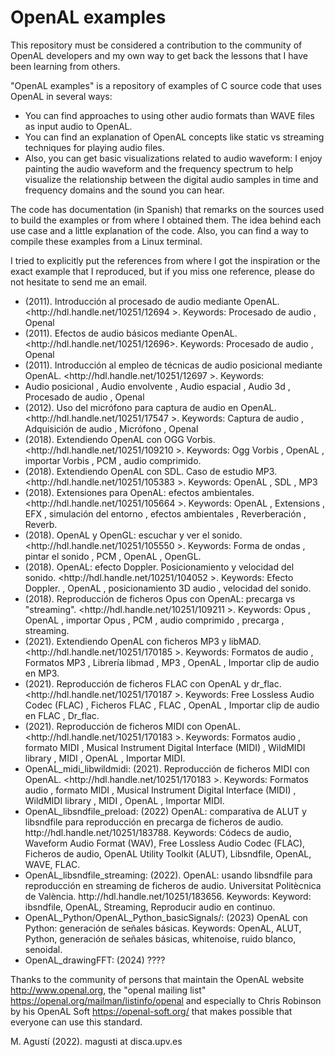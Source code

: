 <h1>OpenAL examples</h1>
This repository must be considered a contribution to the community of OpenAL developers and my own way to get back the lessons that I have been learning from others.

"OpenAL examples" is a repository of examples of C source code that uses OpenAL in several ways:
<ul>
 <li>You can find approaches to using other audio formats than WAVE files as input audio to OpenAL.</li>
 <li>You can find an explanation of OpenAL concepts like static vs streaming techniques for playing audio files.</li>
 <li>Also, you can get basic visualizations related to audio waveform: I enjoy painting the audio waveform and the frequency spectrum to help visualize the relationship between the digital audio samples in time and frequency domains and the sound you can hear.</li> 
</ul>


The code has documentation (in Spanish) that remarks on the sources used to build the examples or from where I obtained them. The idea behind each use case and a little explanation of the code. Also, you can find a way to compile these examples from a Linux terminal. 

I tried to explicitly put the references from where I got the inspiration or the exact example that I reproduced, but if you miss one reference, please do not hesitate to send me an email.
<ul>
 <li> (2011). Introducción al procesado de audio mediante OpenAL. &lt;http://hdl.handle.net/10251/12694 &gt;. Keywords:
Procesado de audio , Openal

<li> (2011). Efectos de audio básicos mediante OpenAL. &lt;http://hdl.handle.net/10251/12696&gt;. Keywords:
Procesado de audio , Openal

<li> (2011). Introducción al empleo de técnicas de audio posicional mediante OpenAL. &lt;http://hdl.handle.net/10251/12697 &gt;. Keywords:
 <li> Audio posicional , Audio envolvente , Audio espacial , Audio 3d , Procesado de audio , Openal

 
 <li> (2012). Uso del micrófono para captura de audio en OpenAL. &lt;http://hdl.handle.net/10251/17547 &gt;. Keywords:
 Captura de audio , Adquisición de audio , Micrófono , Openal
 
 
 <li> (2018). Extendiendo OpenAL con OGG Vorbis. &lt;http://hdl.handle.net/10251/109210 &gt;. Keywords:
 Ogg Vorbis , OpenAL , importar Vorbis , PCM , audio comprimido.

 <li> (2018). Extendiendo OpenAL con SDL. Caso de estudio MP3. &lt;http://hdl.handle.net/10251/105383 &gt;. Keywords:
OpenAL , SDL , MP3

 <li> (2018). Extensiones para OpenAL: efectos ambientales. &lt;http://hdl.handle.net/10251/105664 &gt;. Keywords:
 OpenAL , Extensions , EFX , simulación del entorno , efectos ambientales , Reverberación , Reverb.

 <li> (2018). OpenAL y OpenGL: escuchar y ver el sonido. &lt;http://hdl.handle.net/10251/105550 &gt;. Keywords:
 Forma de ondas , pintar el sonido , PCM , OpenAL , OpenGL.

 <li> (2018). OpenAL: efecto Doppler. Posicionamiento y velocidad del sonido. &lt;http://hdl.handle.net/10251/104052 &gt;. Keywords:
Efecto Doppler. , OpenAL , posicionamiento 3D audio , velocidad del sonido.

 <li> (2018). Reproducción de ficheros Opus con OpenAL: precarga vs "streaming". &lt;http://hdl.handle.net/10251/109211 &gt;. Keywords:
 Opus , OpenAL , importar Opus , PCM , audio comprimido , precarga , streaming.

 
 <li> (2021). Extendiendo OpenAL con ficheros MP3 y libMAD. &lt;http://hdl.handle.net/10251/170185  &gt;. Keywords:
Formatos de audio , Formatos MP3 , Librería libmad , MP3 , OpenAL , Importar clip de audio en MP3.

 <li> (2021). Reproducción de ficheros FLAC con OpenAL y dr_flac. &lt;http://hdl.handle.net/10251/170187 &gt;. Keywords:
Free Lossless Audio Codec (FLAC) , Ficheros FLAC , FLAC , OpenAL , Importar clip de audio en FLAC , Dr_flac.

 <li> (2021). Reproducción de ficheros MIDI con OpenAL. &lt;http://hdl.handle.net/10251/170183 &gt;. Keywords:
 Formatos audio , formato MIDI , Musical Instrument Digital Interface (MIDI) , WildMIDI library , MIDI , OpenAL , Importar MIDI.

 <li>OpenAL_midi_libwildmidi: (2021). Reproducción de ficheros MIDI con OpenAL. &lt;http://hdl.handle.net/10251/170183 &gt;. Keywords:
  Formatos audio , formato MIDI , Musical Instrument Digital Interface (MIDI) , WildMIDI library , MIDI , OpenAL , Importar MIDI. 
  
  
 <!-- <li> nomDelSubdirectori: Referència a riunet &lt; URL &gt;. Keywords: paraules clau.</li> -->
 
 <li> OpenAL_libsndfile_preload: (2022) OpenAL: comparativa de ALUT y libsndfile para reproducción en precarga de ficheros de audio. http://hdl.handle.net/10251/183788. Keywords: Códecs de audio, Waveform Audio Format (WAV), Free Lossless Audio Codec (FLAC), Ficheros de audio, OpenAL Utility Toolkit (ALUT), Libsndfile, OpenAL, WAVE, FLAC. </li>
 <li> OpenAL_libsndfile_streaming: (2022). OpenAL: usando libsndfile para reproducción en streaming de ficheros de audio. Universitat Politècnica de València. http://hdl.handle.net/10251/183656. Keywords: Keyword: ibsndfile, OpenAL, Streaming, Reproducir audio en continuo.</li>
 
 
 <li> OpenAL_Python/OpenAL_Python_basicSignals/: (2023) OpenAL con Python: generación de señales básicas. Keywords: OpenAL, ALUT, Python, generación de señales básicas, whitenoise, ruido blanco, senoidal.</li>
 
 <li> OpenAL_drawingFFT: (2024) ???? </li>
 
</ul>


Thanks to the community of persons that maintain the OpenAL website  <http://www.openal.org>, the "openal mailing list" <https://openal.org/mailman/listinfo/openal>  and especially to Chris Robinson by his OpenAL Soft <https://openal-soft.org/> that makes possible that everyone can use this standard.

M. Agustí (2022). magusti at disca.upv.es
